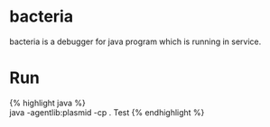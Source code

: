 # bacteria
bacteria is a debugger for java program which is running in service.
  
  
# Run
{% highlight java %}  
java -agentlib:plasmid -cp . Test
{% endhighlight %}  
  
